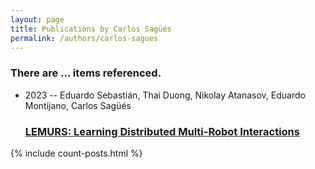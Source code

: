 ```yaml
---
layout: page
title: Publications by Carlos Sagüés
permalink: /authors/carlos-sagues
---
```


<h3 id="number-posts">There are ... items referenced.</h3>
<ul class="post-list">
<li><span class='post-meta'>2023 -- Eduardo Sebastián, Thai Duong, Nikolay Atanasov, Eduardo Montijano, Carlos Sagüés</span><h3><a class='post-link' href="{{ site.baseurl }}/lemurs-learning-distributed-multi-robot-interactions">LEMURS: Learning Distributed Multi-Robot Interactions</a></h3></li>

</ul>
{% include count-posts.html %}
